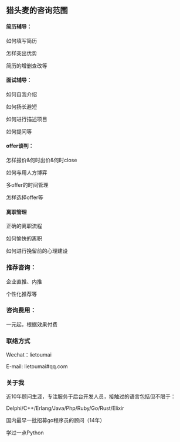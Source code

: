 ## 猎头麦的咨询范围

#### 简历辅导：

如何填写简历

怎样突出优势

简历的增删查改等

#### 面试辅导：

如何自我介绍

如何扬长避短

如何进行描述项目

如何提问等

#### offer谈判：

怎样报价&何时出价&何时close

如何与用人方博弈

多offer的时间管理

怎样选择offer等

#### 离职管理

正确的离职流程

如何愉快的离职

如何进行挽留前的心理建设

### 推荐咨询：

企业直推、内推

个性化推荐等

### 咨询费用：

一元起，根据效果付费

### 联络方式

Wechat：lietoumai

E-mail: lietoumai#qq.com

### 关于我

近10年顾问生涯，专注服务于后台开发人员，接触过的语言包括但不限于：

Delphi/C++/Erlang/Java/Php/Ruby/Go/Rust/Elixir

国内最早一批招募go程序员的顾问（14年）

学过一点Python 
